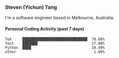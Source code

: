 ### Steven (Yichun) Tang

I'm a software engineer based in Melbourne, Australia.

#### Personal Coding Activity (past 7 days)
```
TeX     ▓▓▓▓▓▓▓▓▓▓▓▓▓▓▓▓▓▓▓▓▓▓▓▓▓▓▓▓▓▓  70.06%
Text    ▓▓▓▓▓▓▓                         17.86%
Python  ▓▓▓▓                            10.49%
other                                    1.60%
```
